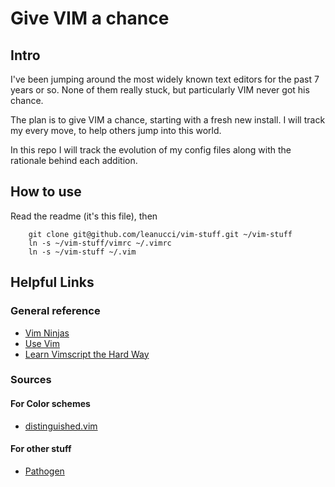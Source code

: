 # Give VIM a chance

## Intro

I've been jumping around the most widely known text editors for the past 7 years or so. None of them really stuck, but particularly VIM never got his chance.

The plan is to give VIM a chance, starting with a fresh new install. I will track my every move, to help others jump into this world.

In this repo I will track the evolution of my config files along with the rationale behind each addition.

## How to use

Read the readme (it's this file), then

		git clone git@github.com/leanucci/vim-stuff.git ~/vim-stuff
		ln -s ~/vim-stuff/vimrc ~/.vimrc
		ln -s ~/vim-stuff ~/.vim

## Helpful Links

### General reference

* [Vim Ninjas](http://www.vimninjas.com/)
* [Use Vim](http://usevim.com/)
* [Learn Vimscript the Hard Way](http://learnvimscriptthehardway.stevelosh.com/)

### Sources

#### For Color schemes

* [distinguished.vim](https://github.com/Lokaltog/vim-distinguished)

#### For other stuff

* [Pathogen](https://github.com/tpope/vim-pathogen)
